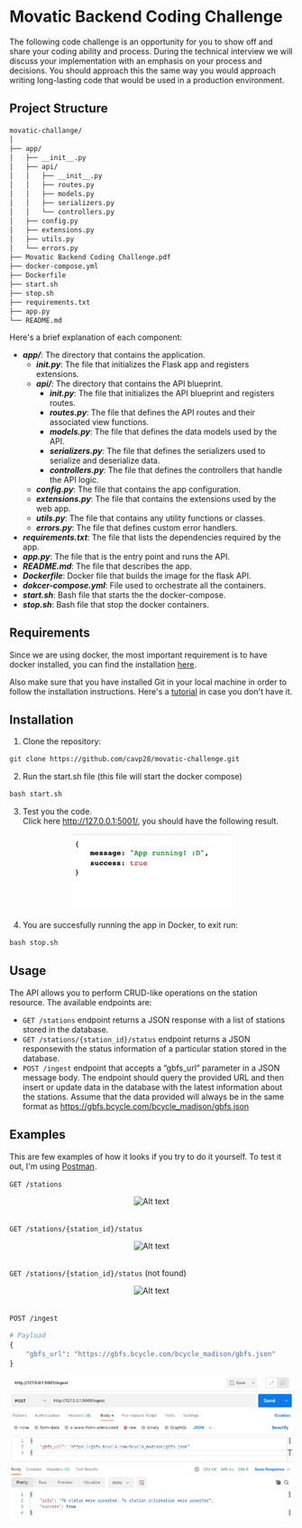 # Movatic Backend Coding Challenge

The following code challenge is an opportunity for you to show off and share your coding ability and
process. During the technical interview we will discuss your implementation with an emphasis on your
process and decisions. You should approach this the same way you would approach writing
long-lasting code that would be used in a production environment.

## Project Structure
```
movatic-challange/
│
├── app/
│   ├── __init__.py
│   ├── api/
│   │   ├── __init__.py
│   │   ├── routes.py
│   │   ├── models.py
│   │   ├── serializers.py
│   │   └── controllers.py
│   ├── config.py
│   ├── extensions.py
│   ├── utils.py
│   └── errors.py
├── Movatic Backend Coding Challenge.pdf
├── docker-compose.yml
├── Dockerfile
├── start.sh
├── stop.sh
├── requirements.txt
├── app.py
└── README.md

```

Here's a brief explanation of each component:

- ***app/***: The directory that contains the application.
    - ***__init__.py***: The file that initializes the Flask app and registers extensions.
    - ***api/***: The directory that contains the API blueprint.
        - ***__init__.py***: The file that initializes the API blueprint and registers routes.
        - ***routes.py***: The file that defines the API routes and their associated view functions.
        - ***models.py***: The file that defines the data models used by the API.
        - ***serializers.py***: The file that defines the serializers used to serialize and deserialize data.
        - ***controllers.py***: The file that defines the controllers that handle the API logic.
    - ***config.py***: The file that contains the app configuration.
    - ***extensions.py***: The file that contains the extensions used by the web app.
    - ***utils.py***: The file that contains any utility functions or classes.
    - ***errors.py***: The file that defines custom error handlers.
- ***requirements.txt***: The file that lists the dependencies required by the app.
- ***app.py***: The file that is the entry point and runs the API.
- ***README.md***: The file that describes the app.
- ***Dockerfile***: Docker file that builds the image for the flask API.
- ***dokcer-compose.yml***: File used to orchestrate all the containers.
- ***start.sh***: Bash file that starts the the docker-compose.
- ***stop.sh***: Bash file that stop the docker containers.

## Requirements
Since we are using docker, the most important requirement is to have docker installed, you can find the installation [here](https://www.docker.com/get-started/). <br>

Also make sure that you have installed Git in your local machine in order to follow the installation instructions. Here's a [tutorial](https://github.com/git-guides/install-git) in case you don't have it.

## Installation

1. Clone the repository:

```sh
git clone https://github.com/cavp28/movatic-challenge.git
```

2. Run the start.sh file (this file will start the docker compose)

```cmd
bash start.sh
```

3. Test you the code.<br>
Click here http://127.0.0.1:5001/, you should have the following result. <br>

<div align="center">
    <img src="readme-pics/success-app-running.png" alt="Alt text" title="Success Image" >
</div>

4. You are succesfully running the app in Docker, to exit run:

```cmd
bash stop.sh
```

## Usage

The API allows you to perform CRUD-like operations on the station resource. The available endpoints are:

- ```GET /stations``` endpoint returns a JSON response with a list of stations stored in the database.
- ```GET /stations/{station_id}/status``` endpoint  returns a JSON responsewith the status information of a particular station stored in the database.
- ```POST /ingest``` endpoint that accepts a “gbfs_url” parameter in a JSON message body. The endpoint should query the provided URL and then insert or update data in the database with the latest information about the stations. Assume that the data provided will always be in the same format as <https://gbfs.bcycle.com/bcycle_madison/gbfs.json>

## Examples

This are few examples of how it looks if you try to do it yourself. To test it out, I'm using [Postman](https://www.postman.com/).

```GET /stations```

<div align="center">
    <img src="readme-pics/get-stations.png" alt="Alt text" title="Success Image" >
</div>

<br>

```GET /stations/{station_id}/status```

<div align="center">
    <img src="readme-pics/get-specific-station.png" alt="Alt text" title="Success Image" >
</div>

<br>

```GET /stations/{station_id}/status``` (not found)

<div align="center">
    <img src="readme-pics/get-specific-station-not-found.png" alt="Alt text" title="Success Image" >
</div>

<br>

```POST /ingest``` <br>
```python
# Payload
{
    "gbfs_url": "https://gbfs.bcycle.com/bcycle_madison/gbfs.json"
}
```
<div align="center">
    <img src="readme-pics/post-ingest.png" alt="Alt text" title="Success Image" >
</div>
